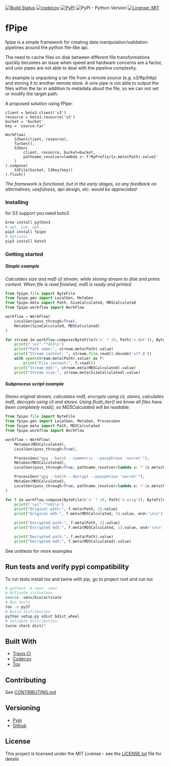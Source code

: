[![Build Status](https://api.travis-ci.org/vkvam/fpipe.svg?branch=master)](https://travis-ci.org/vkvam/fpipe)
[![codecov](https://codecov.io/gh/vkvam/fpipe/branch/master/graph/badge.svg)](https://codecov.io/gh/vkvam/fpipe)
[![PyPI](https://img.shields.io/pypi/v/fpipe)](https://pypi.org/project/fpipe/)
![PyPI - Python Version](https://img.shields.io/pypi/pyversions/fpipe)
[![License: MIT](https://img.shields.io/badge/License-MIT-yellow.svg)](https://opensource.org/licenses/MIT)
# fPipe

fpipe is a simple framework for creating data manipulation/validation pipelines around the python file-like api.

The need to cache files on disk between different file transformations quickly becomes an issue when speed and hardware concerns are a factor, and unix pipes are not able to deal with the pipeline complexity.

An example is unpacking a tar file from a remote source (e.g. s3/ftp/http) and storing it to another remote store.
A unix pipe is not able to output the files within the tar in addition to metadata about the file, so we can not set or modify the target path.

A proposed solution using fPipe:
```
client = boto3.client('s3')
resource = boto3.resource('s3')
bucket = 'bucket'
key = 'source.tar'

WorkFlow(
    S3Gen(client, resource),
    TarGen(),
    S3Gen(
        client, resource, bucket=bucket,
        pathname_resolver=lambda x: f'MyPrefix/{x.meta(Path).value}'
    )
).compose(
    S3File(bucket, S3Key(key))
).flush()
```

*The framework is functional, but in the early stages, so any feedback on alternatives, usefulness, api-design, etc. would be appreciated*

### Installing

for S3 support you need boto3

```bash
brew install python3
# apt, yum, apk...
pip3 install fpipe
# Optional
pip3 install boto3
```

### Getting started
##### Simple example
*Calculates size and md5 of stream, while storing stream to disk and prints content. When file is read finished, md5 is ready and printed* 

```python
from fpipe.file import ByteFile
from fpipe.gen import LocalGen, MetaGen
from fpipe.meta import Path, SizeCalculated, MD5Calculated
from fpipe.workflow import WorkFlow

workflow = WorkFlow(
    LocalGen(pass_through=True),
    MetaGen(SizeCalculated, MD5Calculated)
)

for stream in workflow.compose(ByteFile(b'x' * 10, Path('x.dat')), ByteFile(b'y' * 20, Path('y.dat'))):
    print(f'\n{"-"*46}\n')
    print("Path name:", stream.meta(Path).value)
    print("Stream content: ", stream.file.read().decode('utf-8'))
    with open(stream.meta(Path).value) as f:
        print("File content:", f.read())
    print("Stream md5:", stream.meta(MD5Calculated).value)
    print("Stream size:", stream.meta(SizeCalculated).value)
```

##### Subprocess script example
*Stores original stream, calculates md5, encrypts using cli, stores, calculates md5, decrypts using cli and stores. Using flush_iter() we know all files have been completely read(), so MD5Calculated will be readable.*

```python
from fpipe.file import ByteFile
from fpipe.gen import LocalGen, MetaGen, ProcessGen
from fpipe.meta import Path, MD5Calculated
from fpipe.workflow import WorkFlow

workflow = WorkFlow(
    MetaGen(MD5Calculated),
    LocalGen(pass_through=True),

    ProcessGen("gpg --batch --symmetric --passphrase 'secret'"),
    MetaGen(MD5Calculated),
    LocalGen(pass_through=True, pathname_resolver=lambda x: f'{x.meta(Path).value}.gpg'),

    ProcessGen("gpg --batch --decrypt --passphrase 'secret'"),
    MetaGen(MD5Calculated),
    LocalGen(pass_through=True, pathname_resolver=lambda x: f'{x.meta(Path).value}.decrypted')
)

for f in workflow.compose(ByteFile(b'x' * 10, Path('x.orig')), ByteFile(b'y' * 20, Path('y.orig'))).flush_iter():
    print(f'\n{"-"*46}\n')
    print("Original path:", f.meta(Path, 2).value)
    print("Original md5:", f.meta(MD5Calculated, 2).value, end='\n\n')

    print("Encrypted path:", f.meta(Path, 1).value)
    print("Encrypted md5:", f.meta(MD5Calculated, 1).value, end='\n\n')

    print("Decrypted path:", f.meta(Path).value)
    print("Decrypted md5:", f.meta(MD5Calculated).value)

```

See unittests for more examples

## Run tests and verify pypi compatibility 

To run tests install tox and twine with pip, go to project root and run tox
```bash
# python3 -m venv .venv
# Activate virtualenv
source .venv/bin/activate
# Run tests
tox -e py37
# Build distribution
python setup.py sdist bdist_wheel
# Validate distribution
twine check dist/*
```


## Built With

* [Travis CI](https://travis-ci.org/)
* [Codecov](https://codecov.io/)
* [Tox](https://tox.readthedocs.io/)

## Contributing

See [CONTRIBUTING.md](https://github.com/vkvam/fpipe/blob/master/CONTRIBUTING.md)

## Versioning
 
* [Pypi](https://pypi.org/project/fpipe/#history)
* [Github](https://github.com/vkvam/fpipe/releases)

## License
    
This project is licensed under the MIT License - see the [LICENSE.txt](https://github.com/vkvam/fpipe/blob/master/LICENSE.txt) file for details
